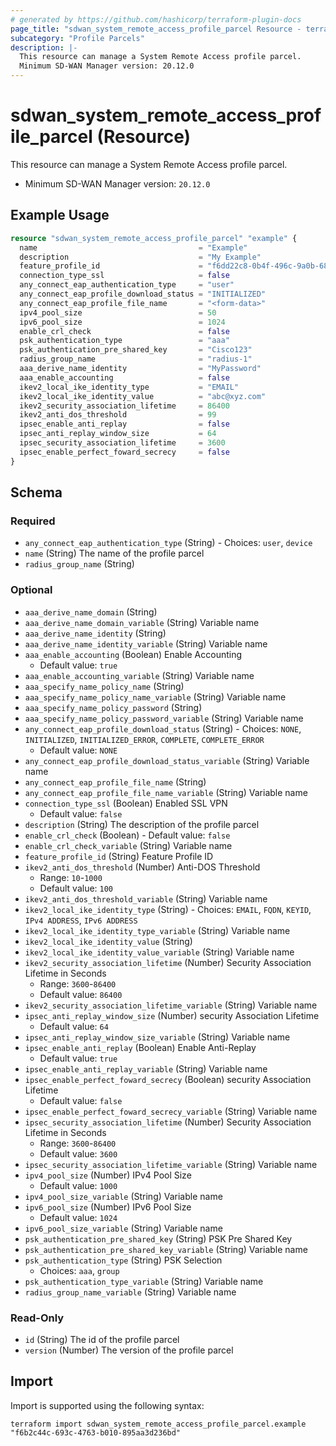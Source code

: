 ```yaml
---
# generated by https://github.com/hashicorp/terraform-plugin-docs
page_title: "sdwan_system_remote_access_profile_parcel Resource - terraform-provider-sdwan"
subcategory: "Profile Parcels"
description: |-
  This resource can manage a System Remote Access profile parcel.
  Minimum SD-WAN Manager version: 20.12.0
---
```


# sdwan_system_remote_access_profile_parcel (Resource)

This resource can manage a System Remote Access profile parcel.
  - Minimum SD-WAN Manager version: `20.12.0`

## Example Usage

```terraform
resource "sdwan_system_remote_access_profile_parcel" "example" {
  name                                    = "Example"
  description                             = "My Example"
  feature_profile_id                      = "f6dd22c8-0b4f-496c-9a0b-6813d1f8b8ac"
  connection_type_ssl                     = false
  any_connect_eap_authentication_type     = "user"
  any_connect_eap_profile_download_status = "INITIALIZED"
  any_connect_eap_profile_file_name       = "<form-data>"
  ipv4_pool_size                          = 50
  ipv6_pool_size                          = 1024
  enable_crl_check                        = false
  psk_authentication_type                 = "aaa"
  psk_authentication_pre_shared_key       = "Cisco123"
  radius_group_name                       = "radius-1"
  aaa_derive_name_identity                = "MyPassword"
  aaa_enable_accounting                   = false
  ikev2_local_ike_identity_type           = "EMAIL"
  ikev2_local_ike_identity_value          = "abc@xyz.com"
  ikev2_security_association_lifetime     = 86400
  ikev2_anti_dos_threshold                = 99
  ipsec_enable_anti_replay                = false
  ipsec_anti_replay_window_size           = 64
  ipsec_security_association_lifetime     = 3600
  ipsec_enable_perfect_foward_secrecy     = false
}
```

<!-- schema generated by tfplugindocs -->
## Schema

### Required

- `any_connect_eap_authentication_type` (String) - Choices: `user`, `device`
- `name` (String) The name of the profile parcel
- `radius_group_name` (String)

### Optional

- `aaa_derive_name_domain` (String)
- `aaa_derive_name_domain_variable` (String) Variable name
- `aaa_derive_name_identity` (String)
- `aaa_derive_name_identity_variable` (String) Variable name
- `aaa_enable_accounting` (Boolean) Enable Accounting
  - Default value: `true`
- `aaa_enable_accounting_variable` (String) Variable name
- `aaa_specify_name_policy_name` (String)
- `aaa_specify_name_policy_name_variable` (String) Variable name
- `aaa_specify_name_policy_password` (String)
- `aaa_specify_name_policy_password_variable` (String) Variable name
- `any_connect_eap_profile_download_status` (String) - Choices: `NONE`, `INITIALIZED`, `INITIALIZED_ERROR`, `COMPLETE`, `COMPLETE_ERROR`
  - Default value: `NONE`
- `any_connect_eap_profile_download_status_variable` (String) Variable name
- `any_connect_eap_profile_file_name` (String)
- `any_connect_eap_profile_file_name_variable` (String) Variable name
- `connection_type_ssl` (Boolean) Enabled SSL VPN
  - Default value: `false`
- `description` (String) The description of the profile parcel
- `enable_crl_check` (Boolean) - Default value: `false`
- `enable_crl_check_variable` (String) Variable name
- `feature_profile_id` (String) Feature Profile ID
- `ikev2_anti_dos_threshold` (Number) Anti-DOS Threshold
  - Range: `10`-`1000`
  - Default value: `100`
- `ikev2_anti_dos_threshold_variable` (String) Variable name
- `ikev2_local_ike_identity_type` (String) - Choices: `EMAIL`, `FQDN`, `KEYID`, `IPv4 ADDRESS`, `IPv6 ADDRESS`
- `ikev2_local_ike_identity_type_variable` (String) Variable name
- `ikev2_local_ike_identity_value` (String)
- `ikev2_local_ike_identity_value_variable` (String) Variable name
- `ikev2_security_association_lifetime` (Number) Security Association Lifetime in Seconds
  - Range: `3600`-`86400`
  - Default value: `86400`
- `ikev2_security_association_lifetime_variable` (String) Variable name
- `ipsec_anti_replay_window_size` (Number) security Association Lifetime
  - Default value: `64`
- `ipsec_anti_replay_window_size_variable` (String) Variable name
- `ipsec_enable_anti_replay` (Boolean) Enable Anti-Replay
  - Default value: `true`
- `ipsec_enable_anti_replay_variable` (String) Variable name
- `ipsec_enable_perfect_foward_secrecy` (Boolean) security Association Lifetime
  - Default value: `false`
- `ipsec_enable_perfect_foward_secrecy_variable` (String) Variable name
- `ipsec_security_association_lifetime` (Number) Security Association Lifetime in Seconds
  - Range: `3600`-`86400`
  - Default value: `3600`
- `ipsec_security_association_lifetime_variable` (String) Variable name
- `ipv4_pool_size` (Number) IPv4 Pool Size
  - Default value: `1000`
- `ipv4_pool_size_variable` (String) Variable name
- `ipv6_pool_size` (Number) IPv6 Pool Size
  - Default value: `1024`
- `ipv6_pool_size_variable` (String) Variable name
- `psk_authentication_pre_shared_key` (String) PSK Pre Shared Key
- `psk_authentication_pre_shared_key_variable` (String) Variable name
- `psk_authentication_type` (String) PSK Selection
  - Choices: `aaa`, `group`
- `psk_authentication_type_variable` (String) Variable name
- `radius_group_name_variable` (String) Variable name

### Read-Only

- `id` (String) The id of the profile parcel
- `version` (Number) The version of the profile parcel

## Import

Import is supported using the following syntax:

```shell
terraform import sdwan_system_remote_access_profile_parcel.example "f6b2c44c-693c-4763-b010-895aa3d236bd"
```
